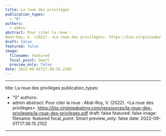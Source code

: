 ```yaml
---
title: La roue des privilèges
publication_types:
  - "0"
authors:
  - admin
abstract: Pour citer la roue : 
Abat-Roy, V. (2022). <La roue des privilèges>. https://bio.virginieabatroy.com/ressources/la-roue-des-privileges/la-roue-des-privileges.pdf
draft: false
featured: false
image:
  filename: featured
  focal_point: Smart
  preview_only: false
date: 2022-09-01T17:36:15.210Z
---
```


---
title: La roue des privilèges
publication_types:
  - "0"
authors:
  - admin
abstract: Pour citer la roue : 
Abat-Roy, V. (2022). <La roue des privilèges>. https://bio.virginieabatroy.com/ressources/la-roue-des-privileges/la-roue-des-privileges.pdf
draft: false
featured: false
image:
  filename: featured
  focal_point: Smart
  preview_only: false
date: 2022-09-01T17:36:15.210Z
---
